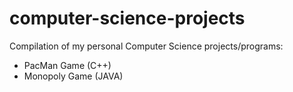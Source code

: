 # computer-science-projects
Compilation of my personal Computer Science projects/programs:
 - PacMan Game (C++)
 - Monopoly Game (JAVA)
